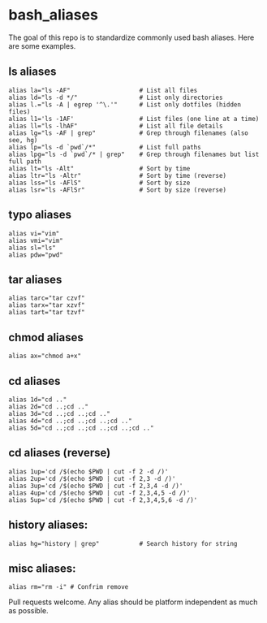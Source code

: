# bash_aliases

The goal of this repo is to standardize commonly used bash aliases. Here are some examples.

## ls aliases
```
alias la="ls -AF"                   # List all files
alias ld="ls -d */"                 # List only directories
alias l.="ls -A | egrep '^\.'"      # List only dotfiles (hidden files)
alias l1='ls -1AF'                  # List files (one line at a time)
alias ll="ls -lhAF"                 # List all file details
alias lg="ls -AF | grep"            # Grep through filenames (also see, hg)
alias lp="ls -d `pwd`/*"            # List full paths
alias lpg="ls -d `pwd`/* | grep"    # Grep through filenames but list full path
alias lt="ls -Alt"                  # Sort by time
alias ltr="ls -Altr"                # Sort by time (reverse)
alias lss="ls -AFlS"                # Sort by size
alias lsr="ls -AFlSr"               # Sort by size (reverse)
```

## typo aliases
```
alias vi="vim"
alias vmi="vim"
alias sl="ls"
alias pdw="pwd"
```

## tar aliases
```
alias tarc="tar czvf"
alias tarx="tar xzvf"
alias tart="tar tzvf"
```

## chmod aliases
```
alias ax="chmod a+x"
```

## cd aliases
```
alias 1d="cd .."
alias 2d="cd ..;cd .."
alias 3d="cd ..;cd ..;cd .."
alias 4d="cd ..;cd ..;cd ..;cd .."
alias 5d="cd ..;cd ..;cd ..;cd ..;cd .."
```

## cd aliases (reverse)
```
alias 1up='cd /$(echo $PWD | cut -f 2 -d /)'
alias 2up='cd /$(echo $PWD | cut -f 2,3 -d /)'
alias 3up='cd /$(echo $PWD | cut -f 2,3,4 -d /)'
alias 4up='cd /$(echo $PWD | cut -f 2,3,4,5 -d /)'
alias 5up='cd /$(echo $PWD | cut -f 2,3,4,5,6 -d /)'
```

## history aliases:
```
alias hg="history | grep"           # Search history for string
```

## misc aliases:
```
alias rm="rm -i" # Confrim remove
```

Pull requests welcome. Any alias should be platform independent as much as possible.
